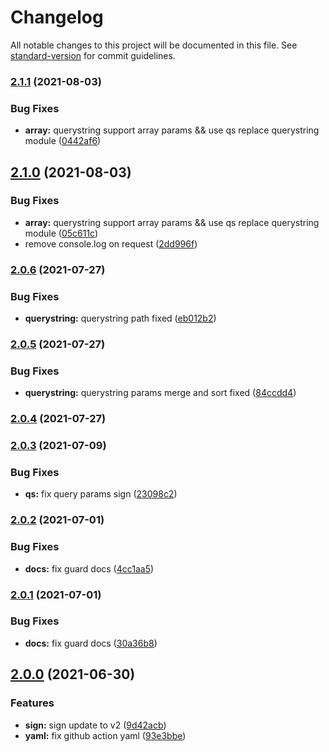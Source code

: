 # Changelog

All notable changes to this project will be documented in this file. See [standard-version](https://github.com/conventional-changelog/standard-version) for commit guidelines.

### [2.1.1](https://github.com/tuya/tuya-connector-nodejs/compare/v2.1.0...v2.1.1) (2021-08-03)


### Bug Fixes

* **array:** querystring support array params && use qs replace querystring module ([0442af6](https://github.com/tuya/tuya-connector-nodejs/commit/0442af66616798f85fd1b57743677ede7f787e40))

## [2.1.0](https://github.com/tuya/tuya-connector-nodejs/compare/v2.0.6...v2.1.0) (2021-08-03)


### Bug Fixes

* **array:** querystring support array params && use qs replace querystring module ([05c611c](https://github.com/tuya/tuya-connector-nodejs/commit/05c611c4f38c89e1a6f9b38a560028162d783540))
* remove console.log on request ([2dd996f](https://github.com/tuya/tuya-connector-nodejs/commit/2dd996f96bee219b42246935c83199bc34a916d6))

### [2.0.6](https://github.com/tuya/tuya-connector-nodejs/compare/v2.0.5...v2.0.6) (2021-07-27)


### Bug Fixes

* **querystring:** querystring path fixed ([eb012b2](https://github.com/tuya/tuya-connector-nodejs/commit/eb012b28a578cb58e7ba97d052eb7cd518811fc6))

### [2.0.5](https://github.com/tuya/tuya-connector-nodejs/compare/v2.0.4...v2.0.5) (2021-07-27)


### Bug Fixes

* **querystring:** querystring params merge and sort fixed ([84ccdd4](https://github.com/tuya/tuya-connector-nodejs/commit/84ccdd428fe6031e5623a2860909ddfffb0a1cdb))

### [2.0.4](https://github.com/tuya/tuya-connector-nodejs/compare/v2.0.3...v2.0.4) (2021-07-27)

### [2.0.3](https://github.com/tuya/tuya-connector-nodejs/compare/v2.0.2...v2.0.3) (2021-07-09)


### Bug Fixes

* **qs:** fix query params sign ([23098c2](https://github.com/tuya/tuya-connector-nodejs/commit/23098c2a276ac1672772f88e88cb10cd359da7c2))

### [2.0.2](https://github.com/tuya/tuya-connector-nodejs/compare/v2.0.1...v2.0.2) (2021-07-01)


### Bug Fixes

* **docs:** fix guard docs ([4cc1aa5](https://github.com/tuya/tuya-connector-nodejs/commit/4cc1aa50d26f604d65ddadab927bc67ee76eb7df))

### [2.0.1](https://github.com/tuya/tuya-connector-nodejs/compare/v2.0.0...v2.0.1) (2021-07-01)


### Bug Fixes

* **docs:** fix guard docs ([30a36b8](https://github.com/tuya/tuya-connector-nodejs/commit/30a36b8c73d689e4924397ccfabfbcdeca98735b))

## [2.0.0](https://github.com/tuya/tuya-connector-nodejs/compare/v1.0.0...v2.0.0) (2021-06-30)


### Features

* **sign:** sign update to v2 ([9d42acb](https://github.com/tuya/tuya-connector-nodejs/commit/9d42acb88625df663b140639298dce6f00241db4))
* **yaml:** fix github action yaml ([93e3bbe](https://github.com/tuya/tuya-connector-nodejs/commit/93e3bbe0467d7d6cf2e293c7b1f970590a2ceace))
